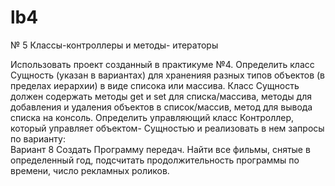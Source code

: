 # lb4
№ 5 Классы-контроллеры  и методы- итераторы 
 
Использовать проект созданный в практикуме №4. 
Определить класс Сущность (указан в вариантах) для храненияя разных 
типов объектов (в пределах иерархии)  в виде списока или массива. Класс 
Сущность должен содержать методы get и set для списка/массива, методы 
для  добавления и удаления объектов в список/массив, метод для вывода 
списка на консоль. 
Определить  управляющий класс Контроллер, который управляет 
объектом- Сущностью и реализовать в нем запросы по варианту:  
 Вариант 8 
Создать Программу передач. Найти все фильмы, снятые в 
определенный год, подсчитать продолжительность 
программы по времени, число рекламных роликов. 
